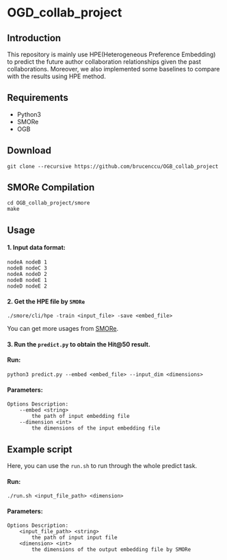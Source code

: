 # OGD_collab_project
## Introduction
This repository is mainly use HPE(Heterogeneous Preference Embedding) to predict the future author collaboration relationships given the past collaborations. Moreover, we also implemented some baselines to compare with the results using HPE method.
## Requirements
* Python3
* SMORe
* OGB
## Download
```
git clone --recursive https://github.com/brucenccu/OGB_collab_project
```
## SMORe Compilation
```
cd OGB_collab_project/smore
make
```
## Usage
#### 1. Input data format:
```
nodeA nodeB 1
nodeB nodeC 3
nodeA nodeD 2
nodeB nodeE 1
nodeD nodeE 2
```
#### 2. Get the HPE file by `SMORe`
```
./smore/cli/hpe -train <input_file> -save <embed_file>
```
You can get more usages from [SMORe](https://github.com/cnclabs/smore).

#### 3. Run the `predict.py` to obtain the Hit@50 result.
#### Run:
```
python3 predict.py --embed <embed_file> --input_dim <dimensions>
```
#### Parameters:
```
Options Description:
    --embed <string>
        the path of input embedding file
    --dimension <int>
        the dimensions of the input embedding file
```
## Example script
Here, you can use the `run.sh` to run through the whole predict task.
#### Run:
```
./run.sh <input_file_path> <dimension>
```
#### Parameters:
```
Options Description:
    <input_file_path> <string>
        the path of input input file
    <dimension> <int>
        the dimensions of the output embedding file by SMORe
```
